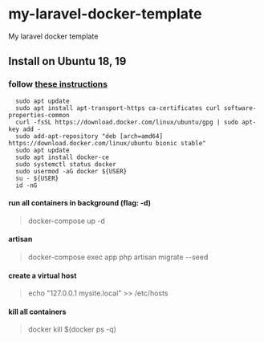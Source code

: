 # my-laravel-docker-template
My laravel docker template

## Install on Ubuntu 18, 19
### follow [these instructions](https://www.digitalocean.com/community/tutorials/como-instalar-e-usar-o-docker-no-ubuntu-18-04-pt)
```
  sudo apt update
  sudo apt install apt-transport-https ca-certificates curl software-properties-common
  curl -fsSL https://download.docker.com/linux/ubuntu/gpg | sudo apt-key add -
  sudo add-apt-repository "deb [arch=amd64] https://download.docker.com/linux/ubuntu bionic stable"
  sudo apt update
  sudo apt install docker-ce
  sudo systemctl status docker
  sudo usermod -aG docker ${USER}
  su - ${USER}
  id -nG
```

#### run all containers in background (flag: -d)
> docker-compose up -d

#### artisan
> docker-compose exec app php artisan migrate --seed

#### create a virtual host
> echo "127.0.0.1 mysite.local" >> /etc/hosts

#### kill all containers
> docker kill $(docker ps -q) 
